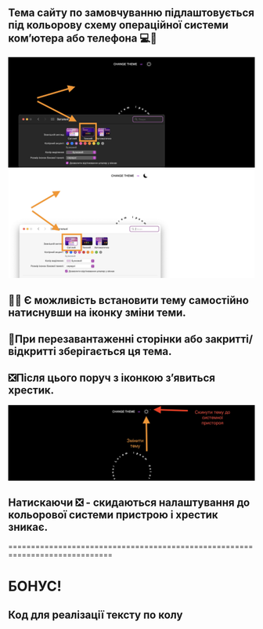 <h2>Тема сайту по замовчуванню підлаштовується під кольорову схему операційної
системи комʼютера або телефона 💻📱
</h2>

![alt text](./readme/Pasted%20Graphic.jpg)
![alt text](./readme/Pasted%20Graphic%201.jpg)

<h2>🌙🌞 Є можливість встановити тему самостійно натиснувши на іконку зміни теми.</h2>

<h2>🔄При перезавантаженні сторінки або закритті/відкритті зберігається ця тема.</h2>
<h2>❎Після цього поруч з іконкою з’явиться хрестик.</h2>

![alt text](./readme/Pasted%20Graphic%202.jpg)

<h2>Натискаючи ❎ - скидаються налаштування до кольорової системи пристрою і хрестик
зникає. </h2>

=============================================================================
</br> <h1>БОНУС!</h1>

<h2>Код для реалізації тексту по колу</h2>
